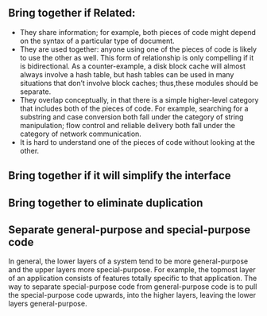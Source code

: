 ## Bring together if Related: 
- They share information; for example, both pieces of code might depend on the syntax of a particular type of document. 
- They are used together: anyone using one of the pieces of code is likely to use the other as well. This form of relationship is only compelling if it is bidirectional. As a counter-example, a disk block cache will almost always involve a hash table, but hash tables can be used in many situations that don’t involve block caches; thus,these modules should be separate. 
- They overlap conceptually, in that there is a simple higher-level category that includes both of the pieces of code. For example, searching for a substring and case conversion both fall under the category of string manipulation; flow control and reliable delivery both fall under the category of network communication. 
- It is hard to understand one of the pieces of code without looking at the other. 

## Bring together if it will simplify the interface

## Bring together to eliminate duplication

## Separate general-purpose and special-purpose code
In general, the lower layers of a system tend to be more general-purpose and the upper layers more special-purpose. For example, the topmost layer of an application consists of features totally specific to that application. The way to separate special-purpose code from general-purpose code is to pull the special-purpose code upwards, into the higher layers, leaving the lower layers general-purpose.